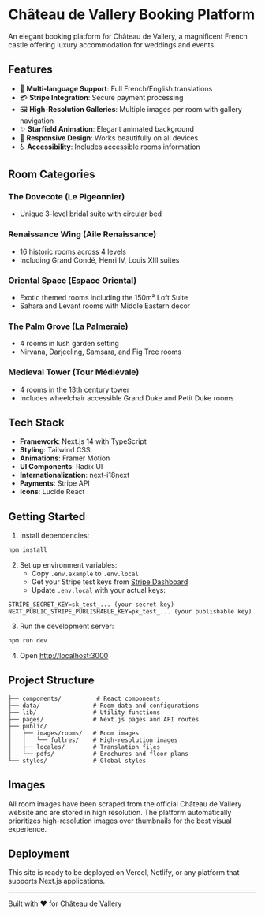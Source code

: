 # Château de Vallery Booking Platform

An elegant booking platform for Château de Vallery, a magnificent French castle offering luxury accommodation for weddings and events.

## Features

- 🏰 **Multi-language Support**: Full French/English translations
- 💳 **Stripe Integration**: Secure payment processing  
- 🖼️ **High-Resolution Galleries**: Multiple images per room with gallery navigation
- ✨ **Starfield Animation**: Elegant animated background
- 📱 **Responsive Design**: Works beautifully on all devices
- ♿ **Accessibility**: Includes accessible rooms information

## Room Categories

### The Dovecote (Le Pigeonnier)
- Unique 3-level bridal suite with circular bed

### Renaissance Wing (Aile Renaissance)  
- 16 historic rooms across 4 levels
- Including Grand Condé, Henri IV, Louis XIII suites

### Oriental Space (Espace Oriental)
- Exotic themed rooms including the 150m² Loft Suite
- Sahara and Levant rooms with Middle Eastern decor

### The Palm Grove (La Palmeraie)
- 4 rooms in lush garden setting
- Nirvana, Darjeeling, Samsara, and Fig Tree rooms

### Medieval Tower (Tour Médiévale)
- 4 rooms in the 13th century tower
- Includes wheelchair accessible Grand Duke and Petit Duke rooms

## Tech Stack

- **Framework**: Next.js 14 with TypeScript
- **Styling**: Tailwind CSS
- **Animations**: Framer Motion
- **UI Components**: Radix UI
- **Internationalization**: next-i18next
- **Payments**: Stripe API
- **Icons**: Lucide React

## Getting Started

1. Install dependencies:
```bash
npm install
```

2. Set up environment variables:
   - Copy `.env.example` to `.env.local`
   - Get your Stripe test keys from [Stripe Dashboard](https://dashboard.stripe.com/test/apikeys)
   - Update `.env.local` with your actual keys:
```
STRIPE_SECRET_KEY=sk_test_... (your secret key)
NEXT_PUBLIC_STRIPE_PUBLISHABLE_KEY=pk_test_... (your publishable key)
```

3. Run the development server:
```bash
npm run dev
```

4. Open [http://localhost:3000](http://localhost:3000)

## Project Structure

```
├── components/          # React components
├── data/               # Room data and configurations
├── lib/                # Utility functions
├── pages/              # Next.js pages and API routes
├── public/             
│   ├── images/rooms/   # Room images
│   │   └── fullres/    # High-resolution images
│   ├── locales/        # Translation files
│   └── pdfs/           # Brochures and floor plans
└── styles/             # Global styles
```

## Images

All room images have been scraped from the official Château de Vallery website and are stored in high resolution. The platform automatically prioritizes high-resolution images over thumbnails for the best visual experience.

## Deployment

This site is ready to be deployed on Vercel, Netlify, or any platform that supports Next.js applications.

---

Built with ❤️ for Château de Vallery